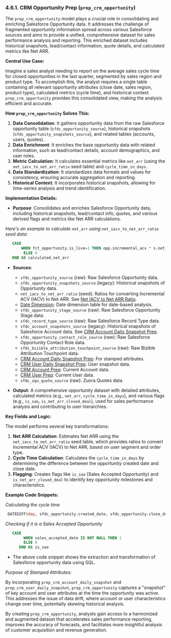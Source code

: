 ### 4.6.1. CRM Opportunity Prep (`prep_crm_opportunity`)

The `prep_crm_opportunity` model plays a crucial role in consolidating and enriching Salesforce Opportunity data. It addresses the challenge of fragmented opportunity information spread across various Salesforce sources and aims to provide a unified, comprehensive dataset for sales performance analysis and reporting. This enriched dataset includes historical snapshots, lead/contact information, quote details, and calculated metrics like Net ARR.

**Central Use Case:**

Imagine a sales analyst needing to report on the average sales cycle time for closed opportunities in the last quarter, segmented by sales region and product type. To accomplish this, the analyst requires a single table containing all relevant opportunity attributes (close date, sales region, product type), calculated metrics (cycle time), and historical context. `prep_crm_opportunity` provides this consolidated view, making the analysis efficient and accurate.

**How `prep_crm_opportunity` Solves This:**

1.  **Data Consolidation**:  It gathers opportunity data from the raw Salesforce opportunity table (`sfdc_opportunity_source`), historical snapshots (`sfdc_opportunity_snapshots_source`), and related tables (accounts, users, quotes).
2.  **Data Enrichment**:  It enriches the base opportunity data with related information, such as lead/contact details, account demographics, and user roles.
3.  **Metric Calculation**:  It calculates essential metrics like `net_arr` (using the `net_iacv_to_net_arr_ratio` seed table) and `cycle_time_in_days`.
4.  **Data Standardization**:  It standardizes data formats and values for consistency, ensuring accurate aggregation and reporting.
5.  **Historical Context**: It incorporates historical snapshots, allowing for time-series analysis and trend identification.

**Implementation Details:**

*   **Purpose**: Consolidates and enriches Salesforce Opportunity data, including historical snapshots, lead/contact info, quotes, and various derived flags and metrics like Net ARR calculations.

*Here's an example to calculate* `net_arr` *using* `net_iacv_to_net_arr_ratio` *seed data:*

```sql
   CASE
       WHEN fct_opportunity.is_live=1 THEN opp.incremental_acv * s.net_iacv_to_net_arr_ratio
        ELSE 0
   END AS calculated_net_arr
```

*   **Sources**:

    *   `sfdc_opportunity_source` (raw): Raw Salesforce Opportunity data.
    *   `sfdc_opportunity_snapshots_source` (legacy): Historical snapshots of Opportunity data.
    *   `net_iacv_to_net_arr_ratio` (seed): Ratios for converting Incremental ACV (IACV) to Net ARR. See [Net IACV to Net ARR Ratio](chapter_462.md).
    *   [Date Dimension](chapter_471.md): Date dimension table for date-based analysis.
    *   `sfdc_opportunity_stage_source` (raw): Raw Salesforce Opportunity Stage data.
    *   `sfdc_record_type_source` (raw): Raw Salesforce Record Type data.
    *   `sfdc_account_snapshots_source` (legacy): Historical snapshots of Salesforce Account data.  See [CRM Account Daily Snapshot Prep](chapter_442.md).
    *   `sfdc_opportunity_contact_role_source` (raw): Raw Salesforce Opportunity Contact Role data.
    *   `sfdc_bizible_attribution_touchpoint_source` (raw): Raw Bizible Attribution Touchpoint data.
    *   [CRM Account Daily Snapshot Prep](chapter_442.md): For stamped attributes.
    *   [CRM User Daily Snapshot Prep](chapter_452.md): User snapshot data.
    *   [CRM Account Prep](chapter_441.md): Current Account data.
    *   [CRM User Prep](chapter_451.md): Current User data.
    *   `sfdc_zqu_quote_source` (raw): Zuora Quotes data.
*   **Output**: A comprehensive opportunity dataset with detailed attributes, calculated metrics (e.g., `net_arr`, `cycle_time_in_days`), and various flags (e.g., `is_sao`, `is_net_arr_closed_deal`), used for sales performance analysis and contributing to user hierarchies.

**Key Fields and Logic:**

The model performs several key transformations:

1.  **Net ARR Calculation**:  Estimates Net ARR using the `net_iacv_to_net_arr_ratio` seed table, which provides ratios to convert Incremental ACV (IACV) to Net ARR, based on user segment and order type.
2.  **Cycle Time Calculation**:  Calculates the `cycle_time_in_days` by determining the difference between the opportunity created date and close date.
3.  **Flagging**:  Creates flags like `is_sao` (Sales Accepted Opportunity) and `is_net_arr_closed_deal` to identify key opportunity milestones and characteristics.

**Example Code Snippets:**

*Calculating the cycle time*

```sql
 DATEDIFF(day, sfdc_opportunity.created_date, sfdc_opportunity.close_date) AS cycle_time_in_days
```

*Checking if it is a Sales Accepted Opportunity*

```sql
   CASE
        WHEN sales_accepted_date IS NOT NULL THEN 1
        ELSE 0
      END AS is_sao
```

*   The above code snippet shows the extraction and transformation of Salesforce opportunity data using SQL.

*Purpose of Stamped Attributes:*

By incorporating `prep_crm_account_daily_snapshot` and `prep_crm_user_daily_snapshot`, `prep_crm_opportunity` captures a "snapshot" of key account and user attributes at the time the opportunity was active. This addresses the issue of data drift, where account or user characteristics change over time, potentially skewing historical analysis.

By creating `prep_crm_opportunity`, analysts gain access to a harmonized and augmented dataset that accelerates sales performance reporting, improves the accuracy of forecasts, and facilitates more insightful analysis of customer acquisition and revenue generation.
